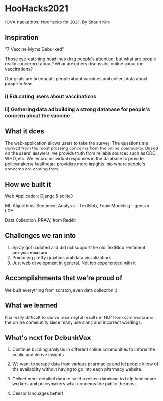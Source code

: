 # HooHacks2021
(UVA Hackathon) HooHacks for 2021, By Shaun Kim

## Inspiration
"7 Vaccine Myths Debunked"

Those eye-catching headlines drag people's attention, but what are people really concerned about? What are others discussing online about the vaccinations? 

Our goals are to educate people about vaccines and collect data about people's fear. 

### i) Educating users about vaccinations

### ii) Gathering data ad building a strong database for people's concern about the vaccine

## What it does

The web-application allows users to take the survey. The questions are derived from the most pressing concerns from the online community. Based on the users' answers, we provide truth from reliable sources such as CDC, WHO, etc. We record individual responses in the database to provide policymakers/ healthcare providers more insights into where people's concerns are coming from.

## How we built it

Web Application: Django & sqlite3

ML Algorithms: Sentiment Analysis - TextBlob, Topic Modeling - gensim LDA

Data Collection: PRAW, from Reddit

## Challenges we ran into
1. SpiCy got updated and did not support the old TextBlob sentiment analysis measure
2. Producing pretty graphics and data visualizations
3. Just web development in general. Not too experienced with it

## Accomplishments that we're proud of
We built everything from scratch, even data collection :)

## What we learned
It is really difficult to derive meaningful results in NLP from comments and the online community since many use slang and incorrect wordings.

## What's next for DebunkVax
1. Continue building analysis in different online communities to inform the public and derive insights

2. We want to scrape data from various pharmacies and let people know of the availability without having to go into each pharmacy website. 

3. Collect more detailed data to build a robust database to help healthcare workers and policymakers what concerns the public the most. 

4. Censor languages better! 
